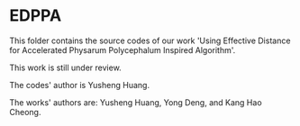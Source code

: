 # EDPPA
This folder contains the source codes of our work 'Using Effective Distance for Accelerated Physarum Polycephalum Inspired Algorithm'.

This work is still under review.

The codes' author is Yusheng Huang.

The works' authors are: Yusheng Huang, Yong Deng, and Kang Hao Cheong.
